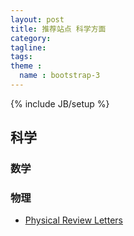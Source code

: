 ```yaml
---
layout: post
title: 推荐站点 科学方面
category:
tagline:
tags:
theme :
  name : bootstrap-3
---
```

{% include JB/setup %}

## 科学

### 数学


### 物理

+ [Physical Review Letters](http://journals.aps.org/prl/)
